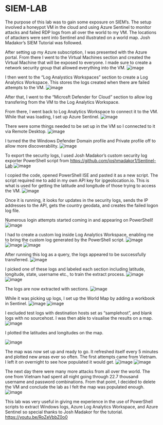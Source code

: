 # SIEM-LAB
The purpose of this lab was to gain some exposure on SIEM’s. The setup involved a honeypot VM in the cloud and using Azure Sentinel to monitor attacks and failed RDP logs from all over the world to my VM. The locations of attackers were sent into Sentinel and illustrated on a world map. Josh Madakor’s SIEM Tutorial was followed.

After setting up my Azure subscription, I was presented with  the Azure portal. From there I went to the Virtual Machines section and created the Virtual Machine that will be exposed to everyone. I made sure to create a network security group that allowed everything into the VM.
![image](https://user-images.githubusercontent.com/131204778/233865783-6bb56155-9c28-4a1d-8700-ec6191ee74fc.png)

I then went to the “Log Analystics Workspaces” section to create a Log Analytics Workspace. This stores the logs created when there are failed attempts to the VM.
![image](https://user-images.githubusercontent.com/131204778/233865921-73768f73-cb87-4e06-8eca-650c1e82afcb.png)


After that, I went to the “Microsft Defender for Cloud” section to allow log transfering from the VM to the Log Analytics Workspace. 

From there, I went back to Log Analytics Workspace to connect it to the VM. While that was loading, I set up Azure Sentinel. 
![image](https://user-images.githubusercontent.com/131204778/233865936-5226e26e-5cea-4130-8130-be0b975ad87a.png)


There were some things needed to be set up in the VM so I connected to it via Remote Desktop.
![image](https://user-images.githubusercontent.com/131204778/233865947-145077cd-ae8a-4796-a8f2-69159e523fd1.png)


I turned the the Windows Defender Domain profile and Private profile off to allow more discoverability. 
![image](https://user-images.githubusercontent.com/131204778/233865956-722b9ea6-18fa-49a2-954b-2e26755613e3.png)


To export the security logs, I used Josh Madakor’s custom security log exporter PowerShell script from https://github.com/joshmadakor1/Sentinel-Lab
![image](https://user-images.githubusercontent.com/131204778/233865975-1420dc5e-eea7-4af3-bcdd-ecb7f9d8108d.png)

I copied the code, opened PowerShell ISE and pasted it as a new script. The script required me to add in my own API key for ipgeolocation.io. This is what is used for getting the latitude and longitude of those trying to access the VM.
![image](https://user-images.githubusercontent.com/131204778/233866038-4ab2fd00-3c53-4c25-b38f-0b629f07c01f.png)


Once it is running, it looks for updates in the security logs, sends the IP addresses to the API, gets the country geodata, and creates the failed logon log file.

Numerous login attempts started coming in and appearing on PowerShell!
![image](https://user-images.githubusercontent.com/131204778/233866049-7214fa76-3b25-4b2f-9237-a6a7f30ca2bf.png)


I had to create a custom log inside Log Analytics Workspace, enabling me to bring the custom log generated by the PowerShell script.
![image](https://user-images.githubusercontent.com/131204778/233866058-7c05691c-c72f-4cc2-906d-d78379c093bd.png)
![image](https://user-images.githubusercontent.com/131204778/233866060-39a83432-e36c-4114-92ed-3c10033d4a78.png)
![image](https://user-images.githubusercontent.com/131204778/233866066-e0373371-e3c8-43a9-9ec4-8de73da999e8.png)

After running this log as a query, the logs appeared to be successfully transferred.
![image](https://user-images.githubusercontent.com/131204778/233866074-14c562bc-746e-48e1-b9a7-a85af896f580.png)

I picked one of these logs and labeled each section including latitude, longitude, state, username etc., to train the extract process.
![image](https://user-images.githubusercontent.com/131204778/233866082-fefec7a8-c6af-4e0f-bea5-8d98c964046d.png)
![image](https://user-images.githubusercontent.com/131204778/233866093-1f7e2e40-9d25-4feb-9f01-cba79c73e425.png)


The logs are now extracted with sections.
![image](https://user-images.githubusercontent.com/131204778/233866107-406a40d4-7643-4efa-b50b-531dab328911.png)

While it was picking up logs, I set up the World Map by adding a workbook in Sentinel.
![image](https://user-images.githubusercontent.com/131204778/233866120-f36ca7ed-90a1-4daf-9df3-00094bb3e1f2.png)
![image](https://user-images.githubusercontent.com/131204778/233866124-6eea03a5-28e3-49b1-a643-b427a9962d2e.png)

I excluded test logs with destination hosts set as “samplehost”, and blank logs with no sourcehost.
I was then able to visualise the results on a map.
![image](https://user-images.githubusercontent.com/131204778/233866134-1f93d433-bff2-4c39-82f5-7e8a5d5657c0.png)

I plotted the latitudes and longitudes on the map.

![image](https://user-images.githubusercontent.com/131204778/233866139-e0aef249-96d2-4f7e-a68b-4037e04384f8.png)

The map was now set up and ready to go. It refreshed itself every 5 minutes and plotted new areas ever so often. The first attempts came from Vietnam. I left it on overnight to see how populated it would get.
![image](https://user-images.githubusercontent.com/131204778/233866146-e3c500e3-c7f4-4098-ace6-4df8d3746a22.png)
![image](https://user-images.githubusercontent.com/131204778/233866156-5bf7873d-be99-4a96-8bae-d81f69a37804.png)

The next day there were many more attacks from all over the world. The one from Vietnam had spent all night going through 22.7 thousand username and password combinations. From that point, I decided to delete the VM and conclude the lab as I felt the map was populated enough. 
![image](https://user-images.githubusercontent.com/131204778/233866179-fa936ab3-28cf-4789-ab7e-47fe56f603d1.png)

This lab was very useful in giving me experience in the use of PowerShell scripts to extract Windows logs, Azure Log Analytics Workspace, and Azure Sentinel so special thanks to Josh Madakor for the tutorial. https://youtu.be/RoZeVbbZ0o0



